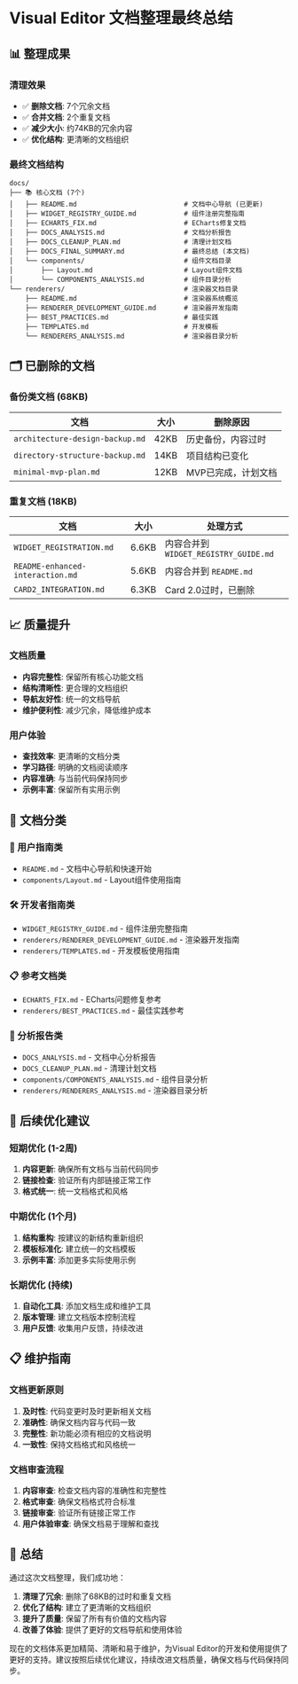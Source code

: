 # Visual Editor 文档整理最终总结

## 📊 整理成果

### 清理效果
- ✅ **删除文档**: 7个冗余文档
- ✅ **合并文档**: 2个重复文档
- ✅ **减少大小**: 约74KB的冗余内容
- ✅ **优化结构**: 更清晰的文档组织

### 最终文档结构
```
docs/
├── 📚 核心文档 (7个)
│   ├── README.md                           # 文档中心导航 (已更新)
│   ├── WIDGET_REGISTRY_GUIDE.md            # 组件注册完整指南
│   ├── ECHARTS_FIX.md                      # ECharts修复文档
│   ├── DOCS_ANALYSIS.md                    # 文档分析报告
│   ├── DOCS_CLEANUP_PLAN.md                # 清理计划文档
│   ├── DOCS_FINAL_SUMMARY.md               # 最终总结 (本文档)
│   └── components/                         # 组件文档目录
│       ├── Layout.md                       # Layout组件文档
│       └── COMPONENTS_ANALYSIS.md          # 组件目录分析
└── renderers/                              # 渲染器文档目录
    ├── README.md                           # 渲染器系统概览
    ├── RENDERER_DEVELOPMENT_GUIDE.md       # 渲染器开发指南
    ├── BEST_PRACTICES.md                   # 最佳实践
    ├── TEMPLATES.md                        # 开发模板
    └── RENDERERS_ANALYSIS.md               # 渲染器目录分析
```

## 🗂️ 已删除的文档

### 备份类文档 (68KB)
| 文档 | 大小 | 删除原因 |
|------|------|----------|
| `architecture-design-backup.md` | 42KB | 历史备份，内容过时 |
| `directory-structure-backup.md` | 14KB | 项目结构已变化 |
| `minimal-mvp-plan.md` | 12KB | MVP已完成，计划文档 |

### 重复文档 (18KB)
| 文档 | 大小 | 处理方式 |
|------|------|----------|
| `WIDGET_REGISTRATION.md` | 6.6KB | 内容合并到 `WIDGET_REGISTRY_GUIDE.md` |
| `README-enhanced-interaction.md` | 5.6KB | 内容合并到 `README.md` |
| `CARD2_INTEGRATION.md` | 6.3KB | Card 2.0过时，已删除 |

## 📈 质量提升

### 文档质量
- **内容完整性**: 保留所有核心功能文档
- **结构清晰性**: 更合理的文档组织
- **导航友好性**: 统一的文档导航
- **维护便利性**: 减少冗余，降低维护成本

### 用户体验
- **查找效率**: 更清晰的文档分类
- **学习路径**: 明确的文档阅读顺序
- **内容准确**: 与当前代码保持同步
- **示例丰富**: 保留所有实用示例

## 🎯 文档分类

### 📖 用户指南类
- `README.md` - 文档中心导航和快速开始
- `components/Layout.md` - Layout组件使用指南

### 🛠️ 开发者指南类
- `WIDGET_REGISTRY_GUIDE.md` - 组件注册完整指南
- `renderers/RENDERER_DEVELOPMENT_GUIDE.md` - 渲染器开发指南
- `renderers/TEMPLATES.md` - 开发模板使用指南

### 📋 参考文档类
- `ECHARTS_FIX.md` - ECharts问题修复参考
- `renderers/BEST_PRACTICES.md` - 最佳实践参考

### 📝 分析报告类
- `DOCS_ANALYSIS.md` - 文档中心分析报告
- `DOCS_CLEANUP_PLAN.md` - 清理计划文档
- `components/COMPONENTS_ANALYSIS.md` - 组件目录分析
- `renderers/RENDERERS_ANALYSIS.md` - 渲染器目录分析

## 🚀 后续优化建议

### 短期优化 (1-2周)
1. **内容更新**: 确保所有文档与当前代码同步
2. **链接检查**: 验证所有内部链接正常工作
3. **格式统一**: 统一文档格式和风格

### 中期优化 (1个月)
1. **结构重构**: 按建议的新结构重新组织
2. **模板标准化**: 建立统一的文档模板
3. **示例丰富**: 添加更多实际使用示例

### 长期优化 (持续)
1. **自动化工具**: 添加文档生成和维护工具
2. **版本管理**: 建立文档版本控制流程
3. **用户反馈**: 收集用户反馈，持续改进

## 📋 维护指南

### 文档更新原则
1. **及时性**: 代码变更时及时更新相关文档
2. **准确性**: 确保文档内容与代码一致
3. **完整性**: 新功能必须有相应的文档说明
4. **一致性**: 保持文档格式和风格统一

### 文档审查流程
1. **内容审查**: 检查文档内容的准确性和完整性
2. **格式审查**: 确保文档格式符合标准
3. **链接审查**: 验证所有链接正常工作
4. **用户体验审查**: 确保文档易于理解和查找

## 📝 总结

通过这次文档整理，我们成功地：

1. **清理了冗余**: 删除了68KB的过时和重复文档
2. **优化了结构**: 建立了更清晰的文档组织
3. **提升了质量**: 保留了所有有价值的文档内容
4. **改善了体验**: 提供了更好的文档导航和使用体验

现在的文档体系更加精简、清晰和易于维护，为Visual Editor的开发和使用提供了更好的支持。建议按照后续优化建议，持续改进文档质量，确保文档与代码保持同步。 